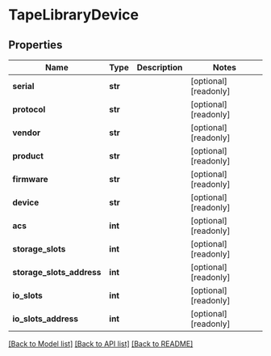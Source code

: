 # TapeLibraryDevice

## Properties
Name | Type | Description | Notes
------------ | ------------- | ------------- | -------------
**serial** | **str** |  | [optional] [readonly] 
**protocol** | **str** |  | [optional] [readonly] 
**vendor** | **str** |  | [optional] [readonly] 
**product** | **str** |  | [optional] [readonly] 
**firmware** | **str** |  | [optional] [readonly] 
**device** | **str** |  | [optional] [readonly] 
**acs** | **int** |  | [optional] [readonly] 
**storage_slots** | **int** |  | [optional] [readonly] 
**storage_slots_address** | **int** |  | [optional] [readonly] 
**io_slots** | **int** |  | [optional] [readonly] 
**io_slots_address** | **int** |  | [optional] [readonly] 

[[Back to Model list]](../README.md#documentation-for-models) [[Back to API list]](../README.md#documentation-for-api-endpoints) [[Back to README]](../README.md)


